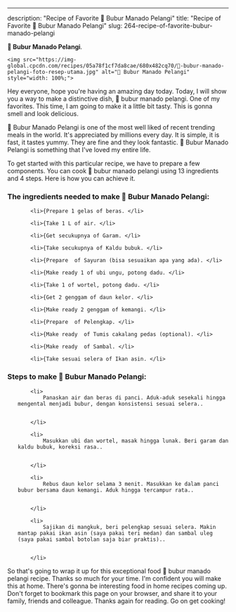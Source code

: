 ---
description: "Recipe of Favorite 🌈 Bubur Manado Pelangi"
title: "Recipe of Favorite 🌈 Bubur Manado Pelangi"
slug: 264-recipe-of-favorite-bubur-manado-pelangi

<p>
	<strong>🌈 Bubur Manado Pelangi</strong>. 
	
</p>
<p>
	
	<img src="https://img-global.cpcdn.com/recipes/05a78f1cf7da8cae/680x482cq70/🌈-bubur-manado-pelangi-foto-resep-utama.jpg" alt="🌈 Bubur Manado Pelangi" style="width: 100%;">
	
	
</p>
<p>
	Hey everyone, hope you're having an amazing day today. Today, I will show you a way to make a distinctive dish, 🌈 bubur manado pelangi. One of my favorites. This time, I am going to make it a little bit tasty. This is gonna smell and look delicious.
</p>
	
<p>
	
</p>
<p>
	🌈 Bubur Manado Pelangi is one of the most well liked of recent trending meals in the world. It's appreciated by millions every day. It is simple, it is fast, it tastes yummy. They are fine and they look fantastic. 🌈 Bubur Manado Pelangi is something that I've loved my entire life.
</p>

<p>
To get started with this particular recipe, we have to prepare a few components. You can cook 🌈 bubur manado pelangi using 13 ingredients and 4 steps. Here is how you can achieve it.
</p>

<h3>The ingredients needed to make 🌈 Bubur Manado Pelangi:</h3>

<ol>
	
		<li>{Prepare 1 gelas of beras. </li>
	
		<li>{Take 1 L of air. </li>
	
		<li>{Get secukupnya of Garam. </li>
	
		<li>{Take secukupnya of Kaldu bubuk. </li>
	
		<li>{Prepare  of Sayuran (bisa sesuaikan apa yang ada). </li>
	
		<li>{Make ready 1 of ubi ungu, potong dadu. </li>
	
		<li>{Take 1 of wortel, potong dadu. </li>
	
		<li>{Get 2 genggam of daun kelor. </li>
	
		<li>{Make ready 2 genggam of kemangi. </li>
	
		<li>{Prepare  of Pelengkap. </li>
	
		<li>{Make ready  of Tumis cakalang pedas (optional). </li>
	
		<li>{Make ready  of Sambal. </li>
	
		<li>{Take sesuai selera of Ikan asin. </li>
	
</ol>
<p>
	
</p>

<h3>Steps to make 🌈 Bubur Manado Pelangi:</h3>

<ol>
	
		<li>
			Panaskan air dan beras di panci. Aduk-aduk sesekali hingga mengental menjadi bubur, dengan konsistensi sesuai selera..
			
			
		</li>
	
		<li>
			Masukkan ubi dan wortel, masak hingga lunak. Beri garam dan kaldu bubuk, koreksi rasa..
			
			
		</li>
	
		<li>
			Rebus daun kelor selama 3 menit. Masukkan ke dalam panci bubur bersama daun kemangi. Aduk hingga tercampur rata..
			
			
		</li>
	
		<li>
			Sajikan di mangkuk, beri pelengkap sesuai selera. Makin mantap pakai ikan asin (saya pakai teri medan) dan sambal uleg (saya pakai sambal botolan saja biar praktis)..
			
			
		</li>
	
</ol>

<p>
	
</p>

<p>
	So that's going to wrap it up for this exceptional food 🌈 bubur manado pelangi recipe. Thanks so much for your time. I'm confident you will make this at home. There's gonna be interesting food in home recipes coming up. Don't forget to bookmark this page on your browser, and share it to your family, friends and colleague. Thanks again for reading. Go on get cooking!
</p>
